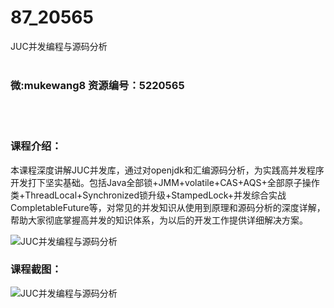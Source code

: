 # 87_20565
JUC并发编程与源码分析
<br/></br>
<h3>微:mukewang8 资源编号：5220565</h3>
<br/></br>
<h3>课程介绍：</h3>
<p>本课程深度讲解<a title="查看与 JUC 相关的文章" target="_blank">JUC</a>并发库，通过对openjdk和汇编源码分析，为实践高并发程序开发打下坚实基础。包括Java全部锁+JMM+volatile+CAS+AQS+全部原子操作类+ThreadLocal+Synchronized锁升级+StampedLock+并发综合实战CompletableFuture等，对常见的并发知识从使用到原理和源码分析的深度详解，帮助大家彻底掌握高并发的知识体系，为以后的开发工作提供详细解决方案。</p>
<p><img src="https://www.ko996.com/wp-content/uploads/img/2021/07/1-64-300x159.png" alt="JUC并发编程与源码分析"></p>
<div class="info-desc">
<h3>课程截图：</h3>
<p><img src="https://www.ko996.com/wp-content/uploads/img/2021/07/2-59.png" alt="JUC并发编程与源码分析"></p>


			
</div>
